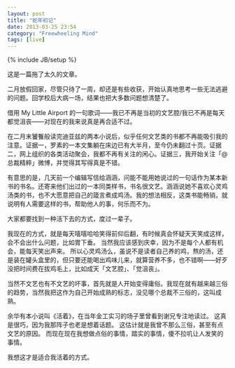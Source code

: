 ```yaml
---
layout: post
title: "蛇年初记"
date: 2013-03-25 23:54
category: "Freewheeling Mind"
tags: [live]
---
```

{% include JB/setup %}

这是一篇拖了太久的文章。

二月放假回家，尽管只待了一周，却还是有些收获，开始认真地思考一些无法逃避的问题。回学校后大病一场，结果也把大多数问题想清楚了。

借用 My Little Airport 的一句歌词——我已不再是当初的文艺腔/我已不再是每天都觉沮丧——对现在的我来说真是再合适不过。

在二月末饕餮般读完迪亚兹的两本小说后，似乎任何文艺类的书都不再能吸引我的注意。证据一，罗素的一本文集躺在床边已有大半月，至今仍未翻过十页。证据二，网上组织的各类活动聚会，我都不再有关注的闲心。证据三，我开始关注「@总裁精粹」微博，并觉得其写得真是不错。

有意思的是，几天前一个编辑写信给涵涵，问能不能用她说过的一句话作为某本新书的书名。还寄来他们出过的一本同类样书，书名很文艺。涵涵说她不喜欢心灵鸡汤类的书，也不大愿意把自己的箴言煮成鸡汤。我的想法相反，这类书能畅销，就说明有人需要这样的书，帮助他人的事，何乐而不为。

大家都要找到一种活下去的方式，度过一辈子。

我现在的方式，就是每天嘻嘻哈哈笑得前仰后翻，有时候真会怀疑天天笑成这样，会不会出什么问题，比如胃下垂。
当然我应该感到庆幸，因为不是每个人都有机会，能每天笑出声来。
所以心灵鸡汤么，虽说不是读者自己养的鸡，熬的汤，还是装在罐头盒里的，但只要还能喝出鸡味儿来，就算营养不多，也不错啊——好歹没把时间费在拔鸡毛上，比如成天「文艺腔」、「觉沮丧」。

当然不文艺也有不文艺的坏事，首先就是人开始变得庸俗。我现在就有越来越三俗的趋势，当然我把这作为自己开始成熟的标志，没见哪个总裁不三俗的，这叫成熟。

余华有本小说叫《活着》，在当年金工实习的场子里曾看到谢兄专注地读过。
这真是很巧，因为我那阵子也老是想着话题。
这估计就是我曾不那么三俗，甚至有点文艺的原因。
而现在现在我想做点俗的事情，踏实的事情，傻不拉叽让人发笑的事情。

我想这才是适合我活着的方式。
